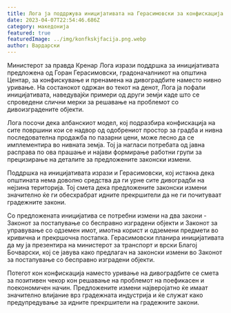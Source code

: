 ```yaml
---
title: Лога ја поддржува иницијативата на Герасимовски за конфискација на дивоградбите
date: 2023-04-07T22:54:46.686Z
category: македонија
featured: true
featuredImage: ../img/konfkskjfacija.png.webp
author: Вардарски
---
```


Министерот за правда Кренар Лога изрази поддршка за иницијативата предложена од Горан Герасимовски, градоначалникот на општина Центар, за конфискување и пренамена на дивоградбите наместо нивно уривање. На состанокот одржан во текот на денот, Лога ја пофали иницијативата, наведувајќи примери од други земји каде што се спроведени слични мерки за решавање на проблемот со дивоизградените објекти.

Лога посочи дека албанскиот модел, кој подразбира конфискација на сите површини кои се надвор од одобрениот простор за градба и нивна последователна продажба по пазарни цени, може лесно да се имплементира во нивната земја. Тој ја нагласи потребата од јавна расправа по ова прашање и најави формирање работни групи за прецизирање на деталите за предложените законски измени.

Поддршка на иницијативата изрази и Герасимовски, кој истакна дека општината нема доволно средства да ги урне сите дивоградби на нејзина територија. Тој смета дека предложените законски измени значително ќе ги обесхрабрат идните прекршители да не ги почитуваат градежните закони.

Со предложената иницијатива се потребни измени на два закони - Законот за постапување со бесправно изградени објекти и Законот за управување со одземен имот, имотна корист и одземени предмети во кривична и прекршочна постапка. Герасимовски планира иницијативата да му ја презентира на министерот за транспорт и врски Благој Бочварски, кој се јавува како предлагач на законски измени во Законот за постапување со бесправно изградени објекти.

Потегот кон конфискација наместо уривање на дивоградбите се смета за позитивен чекор кон решавање на проблемот на поефикасен и поекономичен начин. Предложените измени најверојатно ќе имаат значително влијание врз градежната индустрија и ќе служат како предупредување за идните прекршители на градежните закони.
